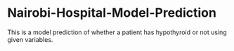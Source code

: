 # Nairobi-Hospital-Model-Prediction
This is a model prediction of whether a patient has hypothyroid or not using given variables.

